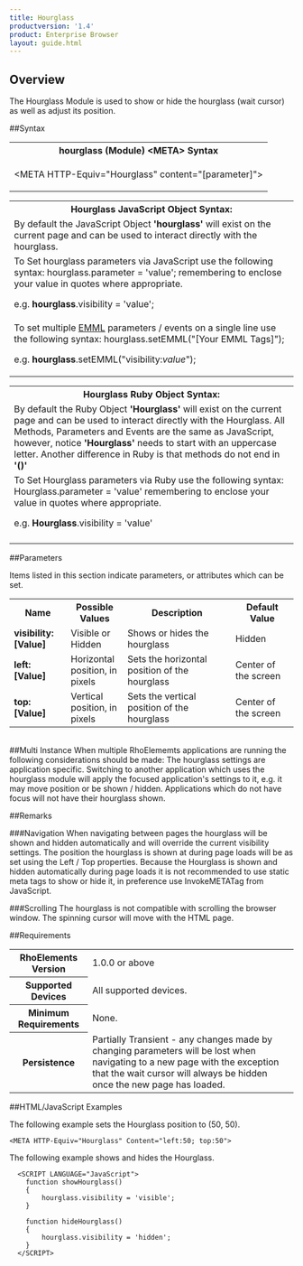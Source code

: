 ```yaml
---
title: Hourglass
productversion: '1.4'
product: Enterprise Browser
layout: guide.html
---
```

## Overview
The Hourglass Module is used to show or hide the hourglass (wait cursor) as well as adjust its position.

##Syntax

<table class="re-table"><tr><th class="tableHeading">hourglass (Module) &lt;META&gt; Syntax
</th></tr><tr><td class="clsSyntaxCells clsOddRow"><p>&lt;META HTTP-Equiv="Hourglass" content="[parameter]"&gt;</p></td></tr></table>
<table class="re-table"><tr><th class="tableHeading">Hourglass JavaScript Object Syntax:</th></tr><tr><td class="clsSyntaxCells clsOddRow">
By default the JavaScript Object <b>'hourglass'</b> will exist on the current page and can be used to interact directly with the hourglass.
</td></tr><tr><td class="clsSyntaxCells clsEvenRow">
To Set hourglass parameters via JavaScript use the following syntax: hourglass.parameter = 'value'; remembering to enclose your value in quotes where appropriate.  
<P />e.g. <b>hourglass</b>.visibility = 'value';
</td></tr><tr><td class="clsSyntaxCells clsOddRow">							
To set multiple <a href="/rhoelements/EMMLOverview">EMML</a> parameters / events on a single line use the following syntax: hourglass.setEMML("[Your EMML Tags]");
<P />
e.g. <b>hourglass</b>.setEMML("visibility:<i>value</i>");							
</td></tr></table>

<table class="re-table"><tr><th class="tableHeading">Hourglass Ruby Object Syntax:</th></tr><tr><td class="clsSyntaxCells clsOddRow">
By default the Ruby Object <b>'Hourglass'</b> will exist on the current page and can be used to interact directly with the Hourglass. All Methods, Parameters and Events are the same as JavaScript, however, notice <b>'Hourglass'</b> needs to start with an uppercase letter. Another difference in Ruby is that methods do not end in <b>'()'</b></td></tr><tr><td class="clsSyntaxCells clsEvenRow">
To Set Hourglass parameters via Ruby use the following syntax: Hourglass.parameter = 'value' remembering to enclose your value in quotes where appropriate.  
<P />e.g. <b>Hourglass</b>.visibility = 'value'
</td></tr><tr><td class="clsSyntaxCells clsOddRow" /></tr></table>




##Parameters


Items listed in this section indicate parameters, or attributes which can be set.
<table class="re-table"><col width="20%" /><col width="20%" /><col width="38%" /><col width="22%" /><tr><th class="tableHeading">Name</th><th class="tableHeading">Possible Values</th><th class="tableHeading">Description</th><th class="tableHeading">Default Value</th></tr><tr><td class="clsSyntaxCells clsOddRow"><b>visibility:[Value]
</b></td><td class="clsSyntaxCells clsOddRow">Visible or Hidden</td><td class="clsSyntaxCells clsOddRow">Shows or hides the hourglass</td><td class="clsSyntaxCells clsOddRow">Hidden</td></tr><tr><td class="clsSyntaxCells clsEvenRow"><b>left:[Value]
</b></td><td class="clsSyntaxCells clsEvenRow">Horizontal position, in pixels</td><td class="clsSyntaxCells clsEvenRow">Sets the horizontal position of the hourglass</td><td class="clsSyntaxCells clsEvenRow">Center of the screen</td></tr><tr><td class="clsSyntaxCells clsOddRow"><b>top:[Value]
</b></td><td class="clsSyntaxCells clsOddRow">Vertical position, in pixels</td><td class="clsSyntaxCells clsOddRow">Sets the vertical position of the hourglass</td><td class="clsSyntaxCells clsOddRow">Center of the screen</td></tr></table>
<table class="re-table"><col width="78%" /><col width="8%" /><col width="1%" /><col width="5%" /><col width="1%" /><col width="5%" /><col width="2%" /></table>


##Multi Instance
When multiple RhoElememts applications are running the following considerations should be made: The hourglass settings are application specific.  Switching to another application which uses the hourglass module will apply the focused application's settings to it, e.g. it may move position or be shown / hidden.  Applications which do not have focus will not have their hourglass shown.


##Remarks


###Navigation
When navigating between pages the hourglass will be shown and hidden automatically and will override the current visibility settings. The position the hourglass is shown at during page loads will be as set using the Left / Top properties. Because the Hourglass is shown and hidden automatically during page loads it is not recommended to use static meta tags to show or hide it, in preference use InvokeMETATag from JavaScript.


###Scrolling
The hourglass is not compatible with scrolling the browser window. The spinning cursor will move with the HTML page.




##Requirements

<table class="re-table"><tr><th class="tableHeading">RhoElements Version</th><td class="clsSyntaxCell clsEvenRow">1.0.0 or above
</td></tr><tr><th class="tableHeading">Supported Devices</th><td class="clsSyntaxCell clsOddRow">All supported devices.</td></tr><tr><th class="tableHeading">Minimum Requirements</th><td class="clsSyntaxCell clsOddRow">None.</td></tr><tr><th class="tableHeading">Persistence</th><td class="clsSyntaxCell clsEvenRow">Partially Transient - any changes made by changing parameters will be lost when navigating to a new page with the exception that the wait cursor will always be hidden once the new page has loaded.</td></tr></table>


##HTML/JavaScript Examples

The following example sets the Hourglass position to (50, 50).

	<META HTTP-Equiv="Hourglass" Content="left:50; top:50">
	
The following example shows and hides the Hourglass.

	  <SCRIPT LANGUAGE="JavaScript">
	    function showHourglass()
	    {
		    hourglass.visibility = 'visible';
	    }
	
	    function hideHourglass()
	    {
		    hourglass.visibility = 'hidden';
	    }
	  </SCRIPT>
	


